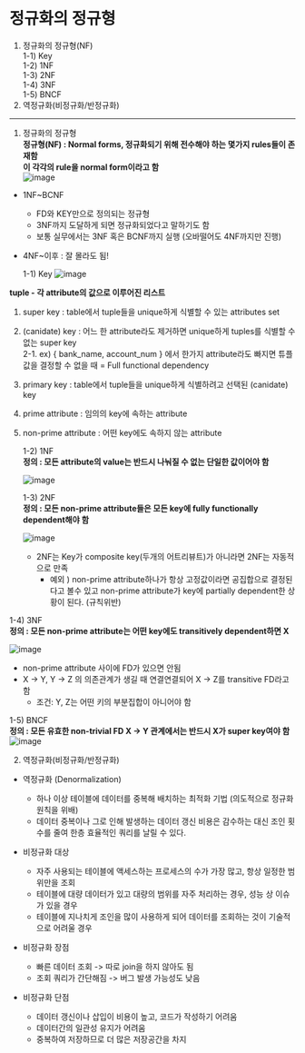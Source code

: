  # 정규화의 정규형  
1. 정규화의 정규형(NF)    
   1-1) Key  
   1-2) 1NF    
   1-3) 2NF    
   1-4) 3NF  
   1-5) BNCF
2. 역정규화(비정규화/반정규화)   

***


1. 정규화의 정규형  
**정규형(NF) : Normal forms, 정규화되기 위해 전수해야 하는 몇가지 rules들이 존재함  
이 각각의 rule을 normal form이라고 함**     
![image](https://github.com/mithzinf/DB-Study/assets/124668883/6adbe6a0-5d8c-403f-b275-2e9ece280ba5)  

- 1NF~BCNF  
  - FD와 KEY만으로 정의되는 정규형    
  - 3NF까지 도달하게 되면 정규화되었다고 말하기도 함
  - 보통 실무에서는 3NF 혹은 BCNF까지 실행 (오바떨어도 4NF까지만 진행)
    
- 4NF~이후 : 잘 몰라도 됨!



   1-1) Key
![image](https://github.com/mithzinf/DB-Study/assets/124668883/25b00223-aae9-48cb-8552-33fd154986ce)

**tuple - 각 attribute의 값으로 이루어진 리스트**  


1. super key : table에서 tuple들을 unique하게 식별할 수 있는 attributes set  
2. (canidate) key : 어느 한 attribute라도 제거하면 unique하게 tuples를 식별할 수 없는 super key  
  2-1. ex) { bank_name, account_num } 에서 한가지 attribute라도 빠지면 튜플 값을 결정할 수 없을 때 = Full functional dependency
3. primary key : table에서 tuple들을 unique하게 식별하려고 선택된 (canidate) key
4. prime attribute : 임의의 key에 속하는 attribute
5. non-prime attribute : 어떤 key에도 속하지 않는 attribute



   1-2) 1NF  
  **정의 : 모든 attribute의 value는 반드시 나눠질 수 없는 단일한 값이어야 함**    

   ![image](https://github.com/mithzinf/DB-Study/assets/124668883/e47045b0-6c2d-4b11-adf1-271da79a95a3)   


  
   1-3) 2NF  
   **정의 : 모든 non-prime attribute들은 모든 key에 fully functionally dependent해야 함**    

   ![image](https://github.com/mithzinf/DB-Study/assets/124668883/a6daa857-59c2-484c-8844-9d94388fd363)  


   - 2NF는 Key가 composite key(두개의 어트리뷰트)가 아니라면 2NF는 자동적으로 만족
     - 예외 ) non-prime attribute하나가 항상 고정값이라면 공집합으로 결정된다고 볼수 있고 non-prime attribute가 key에 partially dependent한 상황이 된다. (규칙위반)
    

  1-4) 3NF   
    **정의 : 모든 non-prime attribute는 어떤 key에도 transitively dependent하면 X**  

    
  ![image](https://github.com/mithzinf/DB-Study/assets/124668883/b0c47d35-14dd-4908-b5fc-a23ca66fe10b)

  - non-prime attribute 사이에 FD가 있으면 안됨
  - X → Y, Y → Z 의 의존관계가 생길 때 연결연결되어 X → Z를 transitive FD라고 함
    - 조건: Y, Z는 어떤 키의 부분집합이 아니어야 함
   

 1-5) BNCF    
  **정의 : 모든 유효한 non-trivial FD X → Y 관계에서는 반드시 X가 super key여야 함**  
 ![image](https://github.com/mithzinf/DB-Study/assets/124668883/24ceba1a-b6de-4498-8a1d-10443b320530)

  
 
2. 역정규화(비정규화/반정규화)   

- 역정규화 (Denormalization)
  - 하나 이상 테이블에 데이터를 중복해 배치하는 최적화 기법 (의도적으로 정규화 원칙을 위배)
  - 데이터 중복이나 그로 인해 발생하는 데이터 갱신 비용은 감수하는 대신 조인 횟수를 줄여 한층 효율적인 쿼리를 날릴 수 있다.

- 비정규화 대상
  - 자주 사용되는 테이블에 액세스하는 프로세스의 수가 가장 많고, 항상 일정한 범위만을 조회
  - 테이블에 대량 데이터가 있고 대량의 범위를 자주 처리하는 경우, 성능 상 이슈가 있을 경우
  - 테이블에 지나치게 조인을 많이 사용하게 되어 데이터를 조회하는 것이 기술적으로 어려울 경우


- 비정규화 장점
  - 빠른 데이터 조회 -> 따로 join을 하지 않아도 됨
  - 조회 쿼리가 간단해짐 -> 버그 발생 가능성도 낮음

- 비정규화 단점
  - 데이터 갱신이나 삽입이 비용이 높고, 코드가 작성하기 어려움
  - 데이터간의 일관성 유지가 어려움
  - 중복하여 저장하므로 더 많은 저장공간을 차지



















